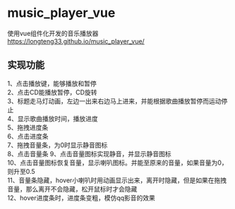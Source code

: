 # music_player_vue
使用vue组件化开发的音乐播放器  
https://longteng33.github.io/music_player_vue/  
## 实现功能  
1、点击播放键，能够播放和暂停  
2、点击CD能播放暂停，CD旋转  
3、标题走马灯动画，左边一出来右边马上进来，并能根据歌曲播放暂停而运动停止  
4、显示歌曲播放时间，播放进度  
5、拖拽进度条  
6、点击进度条  
7、拖拽音量条，为0时显示静音图标  
8、点击音量条 
9、点击音量图标实现静音，并显示静音图标  
10、点击音量图标恢复音量，显示喇叭图标。并能至原来的音量，如果音量为0，则升至0.5  
11、音量条隐藏，hover小喇叭时用动画显示出来，离开时隐藏，但是如果在拖拽音量，那么离开不会隐藏，松开鼠标时才会隐藏  
12、hover进度条时，进度条变粗，模仿qq影音的效果    
